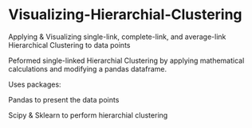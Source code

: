 # Visualizing-Hierarchial-Clustering
Applying &amp; Visualizing single-link, complete-link, and average-link Hierarchical Clustering to data points

Peformed single-linked Hierarchial Clustering by applying mathematical calculations and modifying a pandas dataframe.

Uses packages:

Pandas to present the data points

Scipy & Sklearn to perform hierarchial clustering
